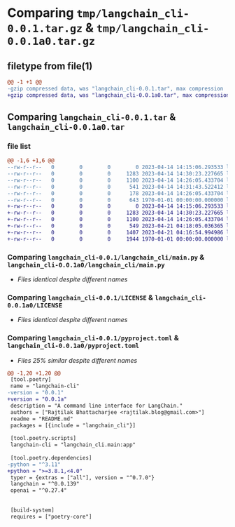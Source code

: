 # Comparing `tmp/langchain_cli-0.0.1.tar.gz` & `tmp/langchain_cli-0.0.1a0.tar.gz`

## filetype from file(1)

```diff
@@ -1 +1 @@
-gzip compressed data, was "langchain_cli-0.0.1.tar", max compression
+gzip compressed data, was "langchain_cli-0.0.1a0.tar", max compression
```

## Comparing `langchain_cli-0.0.1.tar` & `langchain_cli-0.0.1a0.tar`

### file list

```diff
@@ -1,6 +1,6 @@
--rw-r--r--   0        0        0        0 2023-04-14 14:15:06.293533 langchain_cli-0.0.1/langchain_cli/__init__.py
--rw-r--r--   0        0        0     1283 2023-04-14 14:30:23.227665 langchain_cli-0.0.1/langchain_cli/main.py
--rw-r--r--   0        0        0     1100 2023-04-14 14:26:05.433704 langchain_cli-0.0.1/LICENSE
--rw-r--r--   0        0        0      541 2023-04-14 14:31:43.522412 langchain_cli-0.0.1/pyproject.toml
--rw-r--r--   0        0        0      178 2023-04-14 14:26:05.433704 langchain_cli-0.0.1/README.md
--rw-r--r--   0        0        0      643 1970-01-01 00:00:00.000000 langchain_cli-0.0.1/PKG-INFO
+-rw-r--r--   0        0        0        0 2023-04-14 14:15:06.293533 langchain_cli-0.0.1a0/langchain_cli/__init__.py
+-rw-r--r--   0        0        0     1283 2023-04-14 14:30:23.227665 langchain_cli-0.0.1a0/langchain_cli/main.py
+-rw-r--r--   0        0        0     1100 2023-04-14 14:26:05.433704 langchain_cli-0.0.1a0/LICENSE
+-rw-r--r--   0        0        0      549 2023-04-21 04:18:05.036365 langchain_cli-0.0.1a0/pyproject.toml
+-rw-r--r--   0        0        0     1407 2023-04-21 04:16:54.994986 langchain_cli-0.0.1a0/README.md
+-rw-r--r--   0        0        0     1944 1970-01-01 00:00:00.000000 langchain_cli-0.0.1a0/PKG-INFO
```

### Comparing `langchain_cli-0.0.1/langchain_cli/main.py` & `langchain_cli-0.0.1a0/langchain_cli/main.py`

 * *Files identical despite different names*

### Comparing `langchain_cli-0.0.1/LICENSE` & `langchain_cli-0.0.1a0/LICENSE`

 * *Files identical despite different names*

### Comparing `langchain_cli-0.0.1/pyproject.toml` & `langchain_cli-0.0.1a0/pyproject.toml`

 * *Files 25% similar despite different names*

```diff
@@ -1,20 +1,20 @@
 [tool.poetry]
 name = "langchain-cli"
-version = "0.0.1"
+version = "0.0.1a"
 description = "A command line interface for LangChain."
 authors = ["Rajtilak Bhattacharjee <rajtilak.blog@gmail.com>"]
 readme = "README.md"
 packages = [{include = "langchain_cli"}]
 
 [tool.poetry.scripts]
 langchain-cli = "langchain_cli.main:app"
 
 [tool.poetry.dependencies]
-python = "^3.11"
+python = ">=3.8.1,<4.0"
 typer = {extras = ["all"], version = "^0.7.0"}
 langchain = "^0.0.139"
 openai = "^0.27.4"
 
 
 [build-system]
 requires = ["poetry-core"]
```

